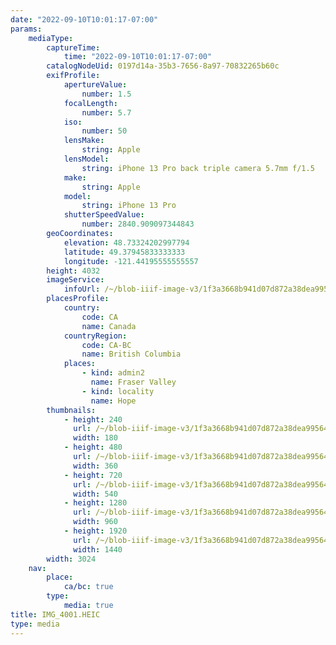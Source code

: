 ```yaml
---
date: "2022-09-10T10:01:17-07:00"
params:
    mediaType:
        captureTime:
            time: "2022-09-10T10:01:17-07:00"
        catalogNodeUid: 0197d14a-35b3-7656-8a97-70832265b60c
        exifProfile:
            apertureValue:
                number: 1.5
            focalLength:
                number: 5.7
            iso:
                number: 50
            lensMake:
                string: Apple
            lensModel:
                string: iPhone 13 Pro back triple camera 5.7mm f/1.5
            make:
                string: Apple
            model:
                string: iPhone 13 Pro
            shutterSpeedValue:
                number: 2840.909097344843
        geoCoordinates:
            elevation: 48.73324202997794
            latitude: 49.37945833333333
            longitude: -121.44195555555557
        height: 4032
        imageService:
            infoUrl: /~/blob-iiif-image-v3/1f3a3668b941d07d872a38dea9956444489a53de54eb054b7b5e79018f761319/info.json
        placesProfile:
            country:
                code: CA
                name: Canada
            countryRegion:
                code: CA-BC
                name: British Columbia
            places:
                - kind: admin2
                  name: Fraser Valley
                - kind: locality
                  name: Hope
        thumbnails:
            - height: 240
              url: /~/blob-iiif-image-v3/1f3a3668b941d07d872a38dea9956444489a53de54eb054b7b5e79018f761319/full/180%2C240/0/default.jpg
              width: 180
            - height: 480
              url: /~/blob-iiif-image-v3/1f3a3668b941d07d872a38dea9956444489a53de54eb054b7b5e79018f761319/full/360%2C480/0/default.jpg
              width: 360
            - height: 720
              url: /~/blob-iiif-image-v3/1f3a3668b941d07d872a38dea9956444489a53de54eb054b7b5e79018f761319/full/540%2C720/0/default.jpg
              width: 540
            - height: 1280
              url: /~/blob-iiif-image-v3/1f3a3668b941d07d872a38dea9956444489a53de54eb054b7b5e79018f761319/full/960%2C1280/0/default.jpg
              width: 960
            - height: 1920
              url: /~/blob-iiif-image-v3/1f3a3668b941d07d872a38dea9956444489a53de54eb054b7b5e79018f761319/full/1440%2C1920/0/default.jpg
              width: 1440
        width: 3024
    nav:
        place:
            ca/bc: true
        type:
            media: true
title: IMG_4001.HEIC
type: media
---
```

